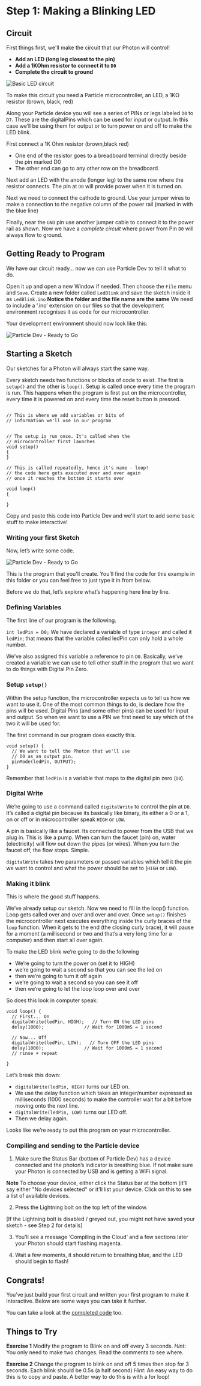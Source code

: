 
# Step 1: Making a Blinking LED

## Circuit

First things first, we'll make the circuit that our Photon will control!

- __Add an LED (long leg closest to the pin)__
- __Add a 1KOhm resistor to connect it to `D0`__
- __Complete the circuit to ground__

![Basic LED circuit](BasicLed_bb.jpg)

To make this circuit you need a Particle microcontroller, an LED, a 1KΩ resistor (brown, black, red)

Along your Particle device you will see a series of PINs or legs labeled `D0` to `D7`. These are the digitalPins which can be used for input or output. In this case we’ll be using them for output or to turn power on and off to make the LED blink.

First connect a 1K Ohm resistor (brown,black red)
- One end of the resistor goes to a breadboard terminal directly beside the pin marked D0 
- The other end can go to any other row on the breadboard. 

Next add an LED with the anode (longer leg) to the same row where the resistor connects. 
The pin at `D0` will provide power when it is turned on.

Next we need to connect the cathode to ground. Use your jumper wires to make a connection to the negative column of the power rail (marked in with the blue line)

Finally, near the `GND` pin use another jumper cable to connect it to the power rail as shown. Now we have a _complete circuit_ where power from Pin `D0` will always flow to ground.

## Getting Ready to Program

We have our circuit ready… now we can use Particle Dev to tell it what to do.

Open it up and open a new Window if needed. Then choose the `File` menu and `Save`. Create a new folder called `LedBlink` and save the sketch inside it as `LedBlink.ino`  __Notice the folder and the file name are the same__  We need to include a ‘.ino’ extension on our files so that the development environment recognises it as code for our microcontroller.

Your development environment should now look like this:

![Particle Dev - Ready to Go](first-sketch-2.png)


## Starting a Sketch

Our sketches for a Photon will always start the same way.

Every sketch needs two functions or blocks of code to exist. The first is `setup()` and the other is `loop()`. Setup is called once every time the program is run. This happens when the program is first put on the microcontroller, every time it is powered on and every time the reset button is pressed.

````

// This is where we add variables or bits of 
// information we'll use in our program


// The setup is run once. It's called when the 
// microcontroller first launches 
void setup()
{
}

// This is called repeatedly, hence it's name - loop!
// the code here gets executed over and over again
// once it reaches the bottom it starts over

void loop()
{

}

````

Copy and paste this code into Particle Dev and we'll start to add some basic stuff to make interactive!

### Writing your first Sketch

Now, let’s write some code.

![Particle Dev - Ready to Go](first-sketch-3.png)

This is the program that you'll create. You’ll find the code for this example in this folder or you can feel free to just type it in from below.

Before we do that, let’s explore what’s happening here line by line.

### Defining Variables

The first line of our program is the following.

```int ledPin = D0;```
We have declared a variable of type `integer` and called it `ledPin`; that means that the variable called ledPin can only hold a whole number.

We’ve also assigned this variable a reference to pin `D0`. Basically, we’ve created a variable we can use to tell other stuff in the program that we want to do things with Digital Pin Zero.

### Setup `setup()`

Within the setup function, the microcontroller expects us to tell us how we want to use it. One of the most common things to do, is declare how the pins will be used. Digital Pins (and some other pins) can be used for input and output. So when we want to use a PIN we first need to say which of the two it will be used for.

The first command in our program does exactly this.

````
void setup() {
  // We want to tell the Photon that we'll use
  // D0 as an output pin.
  pinMode(ledPin, OUTPUT);
}
````
Remember that `ledPin` is a variable that maps to the digital pin zero (`D0`).

### Digital Write

We’re going to use a command called `digitalWrite` to control the pin at `D0`. It’s called a digital pin because its basically like binary, its either a 0 or a 1, on or off or in microcontroller speak `HIGH` or `LOW`.

A pin is basically like a faucet. Its connected to power from the USB that we plug in. This is like a pump. When can turn the faucet (pin) on, water (electricity) will flow out down the pipes (or wires). When you turn the faucet off, the flow stops. Simple.

`digitalWrite` takes two parameters or passed variables which tell it the pin we want to control and what the power should be set to (`HIGH` or `LOW`).

### Making it blink

This is where the good stuff happens.

We’ve already setup our sketch. Now we need to fill in the loop() function. Loop gets called over and over and over and over. Once `setup()` finishes the microcontroller next executes everything inside the curly braces of the `loop` function. When it gets to the end (the closing curly brace), it will pause for a moment (a millisecond or two and that’s a very long time for a computer) and then start all over again.

To make the LED blink we’re going to do the following

- We’re going to turn the power on (set it to HIGH)
- we’re going to wait a second so that you can see the led on
- then we’re going to turn it off again
- we’re going to wait a second so you can see it off
- then we’re going to let the loop loop over and over

So does this look in computer speak:

````
void loop() {
  // First... On
  digitalWrite(ledPin, HIGH);   // Turn ON the LED pins
  delay(1000);               // Wait for 1000mS = 1 second

  // Now... Off
  digitalWrite(ledPin, LOW);   // Turn OFF the LED pins
  delay(1000);               // Wait for 1000mS = 1 second
  // rinse + repeat

}
````

Let’s break this down:

- `digitalWrite(ledPin, HIGH)` turns our LED on.
- We use the delay function which takes an integer/number expressed as milliseconds (1000 seconds) to make the controller wait for a bit before moving onto the next line.
- `digitalWrite(ledPin, LOW)` turns our LED off.
- Then we delay again.

Looks like we’re ready to put this program on your microcontroller.

### Compiling and sending to the Particle device

1. Make sure the Status Bar (bottom of Particle Dev) has a device connected and the photon’s indicator is breathing blue. If not make sure your Photon is connected by USB and is getting a WiFi signal.

  __Note__ To choose your device, either click the Status bar at the bottom (it'll say either "No devices selected" or it'll list your device. Click on this to see a list of available devices. 

2. Press the Lightning bolt on the top left of the window.

  [If the Lightning bolt is disabled / greyed out, you might not have saved your sketch - see Step 2 for details]

3. You’ll see a message ‘Compiling in the Cloud’ and a few sections later your Photon should start flashing magenta.

4. Wait a few moments, it should return to breathing blue, and the LED should begin to flash!

## Congrats! 

You’ve just build your first circuit and written your first program to make it interactive. Below are some ways you can take it further.

You can take a look at the [completed code](code-by-end/BasicLED.ino) too.


## Things to Try 

__Exercise 1__
Modify the program to Blink on and off every 3 seconds.
_Hint:_ You only need to make two changes. Read the comments to see where.


__Exercise 2__
Change the program to blink on and off 5 times then stop for 3 seconds. Each blink should be 0.5s (a half second)
_Hint:_ An easy way to do this is to copy and paste. A better way to do this is with a for loop!





